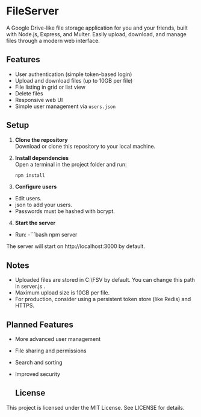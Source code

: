 # FileServer

A Google Drive-like file storage application for you and your friends, built with Node.js, Express, and Multer. Easily upload, download, and manage files through a modern web interface.

## Features

- User authentication (simple token-based login)
- Upload and download files (up to 10GB per file)
- File listing in grid or list view
- Delete files
- Responsive web UI
- Simple user management via `users.json`

## Setup

1. **Clone the repository**  
   Download or clone this repository to your local machine.

2. **Install dependencies**  
   Open a terminal in the project folder and run:
   ```bash
   npm install
   
3. **Configure users**
 - Edit users.
 - json to add your users.
 - Passwords must be hashed with bcrypt.

4. **Start the server**
- Run:
-```bash
   npm server
  
The server will start on http://localhost:3000 by default.

## Notes
- Uploaded files are stored in C:\FSV by default. You can change this path in server.js .
- Maximum upload size is 10GB per file.
- For production, consider using a persistent token store (like Redis) and HTTPS.

## Planned Features
- More advanced user management
- File sharing and permissions
- Search and sorting
- Improved security

  ## License
This project is licensed under the MIT License. See LICENSE for details.
